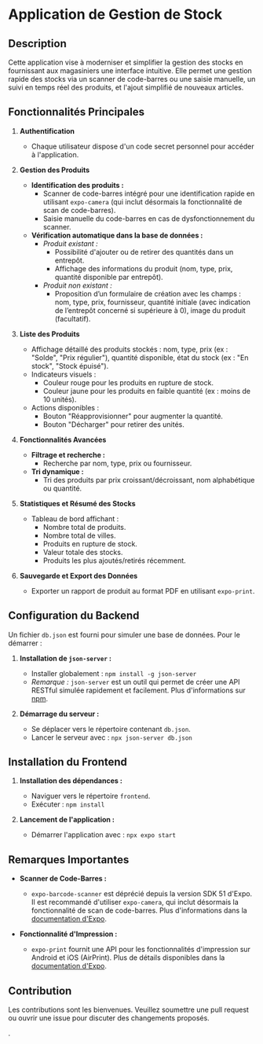 

# Application de Gestion de Stock

## Description

Cette application vise à moderniser et simplifier la gestion des stocks en fournissant aux magasiniers une interface intuitive. Elle permet une gestion rapide des stocks via un scanner de code-barres ou une saisie manuelle, un suivi en temps réel des produits, et l'ajout simplifié de nouveaux articles.

## Fonctionnalités Principales

1. **Authentification**
   - Chaque utilisateur dispose d'un code secret personnel pour accéder à l'application.

2. **Gestion des Produits**
   - **Identification des produits :**
     - Scanner de code-barres intégré pour une identification rapide en utilisant `expo-camera` (qui inclut désormais la fonctionnalité de scan de code-barres).
     - Saisie manuelle du code-barres en cas de dysfonctionnement du scanner.
   - **Vérification automatique dans la base de données :**
     - *Produit existant :*
       - Possibilité d'ajouter ou de retirer des quantités dans un entrepôt.
       - Affichage des informations du produit (nom, type, prix, quantité disponible par entrepôt).
     - *Produit non existant :*
       - Proposition d’un formulaire de création avec les champs : nom, type, prix, fournisseur, quantité initiale (avec indication de l’entrepôt concerné si supérieure à 0), image du produit (facultatif).

3. **Liste des Produits**
   - Affichage détaillé des produits stockés : nom, type, prix (ex : "Solde", "Prix régulier"), quantité disponible, état du stock (ex : "En stock", "Stock épuisé").
   - Indicateurs visuels :
     - Couleur rouge pour les produits en rupture de stock.
     - Couleur jaune pour les produits en faible quantité (ex : moins de 10 unités).
   - Actions disponibles :
     - Bouton "Réapprovisionner" pour augmenter la quantité.
     - Bouton "Décharger" pour retirer des unités.

4. **Fonctionnalités Avancées**
   - **Filtrage et recherche :**
     - Recherche par nom, type, prix ou fournisseur.
   - **Tri dynamique :**
     - Tri des produits par prix croissant/décroissant, nom alphabétique ou quantité.

5. **Statistiques et Résumé des Stocks**
   - Tableau de bord affichant :
     - Nombre total de produits.
     - Nombre total de villes.
     - Produits en rupture de stock.
     - Valeur totale des stocks.
     - Produits les plus ajoutés/retirés récemment.

6. **Sauvegarde et Export des Données**
   - Exporter un rapport de produit au format PDF en utilisant `expo-print`.

## Configuration du Backend

Un fichier `db.json` est fourni pour simuler une base de données. Pour le démarrer :

1. **Installation de `json-server` :**
   - Installer globalement : `npm install -g json-server`
   - *Remarque :* `json-server` est un outil qui permet de créer une API RESTful simulée rapidement et facilement. Plus d'informations sur [npm](https://www.npmjs.com/package/json-server).

2. **Démarrage du serveur :**
   - Se déplacer vers le répertoire contenant `db.json`.
   - Lancer le serveur avec : `npx json-server db.json`

## Installation du Frontend

1. **Installation des dépendances :**
   - Naviguer vers le répertoire `frontend`.
   - Exécuter : `npm install`

2. **Lancement de l'application :**
   - Démarrer l'application avec : `npx expo start`

## Remarques Importantes

- **Scanner de Code-Barres :**
  - `expo-barcode-scanner` est déprécié depuis la version SDK 51 d'Expo. Il est recommandé d'utiliser `expo-camera`, qui inclut désormais la fonctionnalité de scan de code-barres. Plus d'informations dans la [documentation d'Expo](https://docs.expo.dev/versions/latest/sdk/camera/).

- **Fonctionnalité d'Impression :**
  - `expo-print` fournit une API pour les fonctionnalités d'impression sur Android et iOS (AirPrint). Plus de détails disponibles dans la [documentation d'Expo](https://docs.expo.dev/versions/latest/sdk/print/).

## Contribution

Les contributions sont les bienvenues. Veuillez soumettre une pull request ou ouvrir une issue pour discuter des changements proposés.

.

